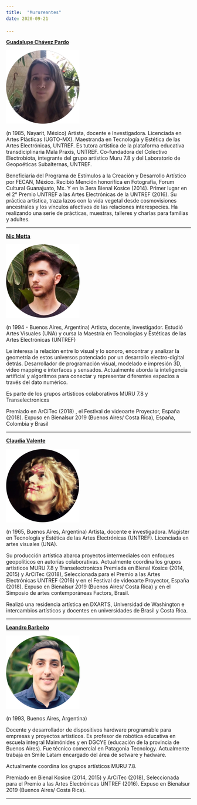 ```yaml
---
title:  "Murureantes"
date: 2020-09-21

---
```


[**Guadalupe Chávez Pardo**](https://guadalupechavezpardo.wordpress.com/)

![](/images/lupe_integrante.png)

(n 1985, Nayarit, México)
Artista, docente e Investigadora. Licenciada en Artes Plásticas (UGTO-MX). Maestranda en Tecnología y Estética de las Artes Electrónicas, UNTREF.  Es tutora artística de la plataforma  educativa transdiciplinaria Mala Praxis, UNTREF. Co-fundadora del Colectivo Electrobiota, integrante del grupo artístico Muru 7.8 y del Laboratorio de Geopoéticas Subalternas, UNTREF.

Beneficiaria del Programa de Estímulos a la Creación y Desarrollo Artístico por FECAN, México. Recibió Mención honorífica en Fotografía, Forum Cultural Guanajuato, Mx.  Y en la 3era Bienal Kosice (2014). Primer lugar en el 2° Premio UNTREF a las Artes Electrónicas de la UNTREF (2016). Su práctica artística, traza lazos con la vida vegetal desde cosmovisiones ancestrales y los vínculos afectivos de las relaciones interespecies. Ha realizando una serie de prácticas, muestras, talleres y charlas para familias y adultes.

---

[**Nic Motta**](https://nicmotta.github.io/)

![](/images/nic_integrante.png)

(n 1994 - Buenos Aires, Argentina)
Artista, docente, investigador. Estudió Artes Visuales (UNA) y cursa la Maestría en Tecnologías y Estéticas de las Artes Electrónicas (UNTREF)

Le interesa la relación entre lo visual y lo sonoro, encontrar y analizar la geometría de estos universos potenciado por un desarrollo electro-digital detrás.
Desarrollador de programación visual, modelado e impresión 3D, video mapping e interfaces y sensados. Actualmente aborda la inteligencia artificial y algoritmos para conectar y representar diferentes espacios a través del dato numérico.

Es parte de los grupos artísticos colaborativos MURU 7.8 y Transelectronicxs

Premiado en ArCiTec (2018) , el  Festival de videoarte Proyector, España (2018). Expuso en Bienalsur 2019 (Buenos Aires/ Costa Rica), España, Colombia y Brasil

---

[**Claudia Valente**](https://claudiavalente.net/)

![](/images/claudia_integrante.png)

(n 1965, Buenos Aires, Argentina)
Artista, docente e investigadora. Magister en Tecnología y Estética de las Artes Electrónicas  (UNTREF). Licenciada en artes visuales (UNA).

Su producción artística  abarca proyectos intermediales con enfoques geopolíticos en autorías colaborativas. Actualmente coordina los grupos artísticos MURU 7.8 y Transelectronicxs
Premiada en  Bienal Kosice (2014, 2015) y ArCiTec (2018), Seleccionada para el Premio a las Artes Electrónicas UNTREF (2016) y en el  Festival de videoarte Proyector, España (2018). Expuso en Bienalsur 2019 (Buenos Aires/ Costa Rica) y en el Simposio de artes contemporáneas Factors, Brasil.

Realizó una residencia artística en DXARTS, Universidad de Washington e intercambios artísticos y docentes en universidades de Brasil y Costa Rica.

---

[**Leandro Barbeito**]()

![](/images/lean_integrante.png)


(n 1993, Buenos Aires, Argentina)

Docente y desarrollador de dispositivos hardware programable para empresas y proyectos artísticos. Es profesor de robótica educativa en escuela integral Maimónides y en DGCYE (educación de la provincia de Buenos Aires). Fue técnico comercial en Patagonia Tecnology. Actualmente trabaja en Smile Latam encargado del área de sotware y hadware.

Actualmente coordina los grupos artísticos MURU 7.8.

Premiado en  Bienal Kosice (2014, 2015) y ArCiTec (2018), Seleccionada para el Premio a las Artes Electrónicas UNTREF (2016). Expuso en Bienalsur 2019 (Buenos Aires/ Costa Rica).

---
